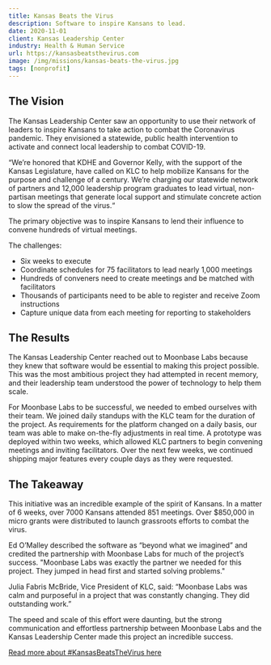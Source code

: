 ```yaml
---
title: Kansas Beats the Virus
description: Software to inspire Kansans to lead.
date: 2020-11-01
client: Kansas Leadership Center
industry: Health & Human Service
url: https://kansasbeatsthevirus.com
image: /img/missions/kansas-beats-the-virus.jpg
tags: [nonprofit]
---
```


## The Vision

The Kansas Leadership Center saw an opportunity to use their network of leaders to inspire Kansans to take action to combat the Coronavirus pandemic. They envisioned a statewide, public health intervention to activate and connect local leadership to combat COVID-19.

<x-blockquote credit="Ed O’Malley, President & CEO of KLC">
“We’re honored that KDHE and Governor Kelly, with the support of the Kansas Legislature, have called on KLC to help mobilize Kansans for the purpose and challenge of a century. We’re charging our statewide network of partners and 12,000 leadership program graduates to lead virtual, non-partisan meetings that generate local support and stimulate concrete action to slow the spread of the virus.“
</x-blockquote>

The primary objective was to inspire Kansans to lend their influence to convene hundreds of virtual meetings.

The challenges:

 * Six weeks to execute
 * Coordinate schedules for 75 facilitators to lead nearly 1,000 meetings
 * Hundreds of conveners need to create meetings and be matched with facilitators
 * Thousands of participants need to be able to register and receive Zoom instructions
 * Capture unique data from each meeting for reporting to stakeholders

## The Results

The Kansas Leadership Center reached out to Moonbase Labs because they knew that software would be essential to making this project possible. This was the most ambitious project they had attempted in recent memory, and their leadership team understood the power of technology to help them scale.

For Moonbase Labs to be successful, we needed to embed ourselves with their team. We joined daily standups with the KLC team for the duration of the project. As requirements for the platform changed on a daily basis, our team was able to make on-the-fly adjustments in real time. A prototype was deployed within two weeks, which allowed KLC partners to begin convening meetings and inviting facilitators. Over the next few weeks, we continued shipping major features every couple days as they were requested.

## The Takeaway

This initiative was an incredible example of the spirit of Kansans. In a matter of 6 weeks, over 7000 Kansans attended 851 meetings. Over $850,000 in micro grants were distributed to launch grassroots efforts to combat the virus.

Ed O’Malley described the software as “beyond what we imagined” and credited the partnership with Moonbase Labs for much of the project’s success. "Moonbase Labs was exactly the partner we needed for this project. They jumped in head first and started solving problems."

Julia Fabris McBride, Vice President of KLC, said: “Moonbase Labs was calm and purposeful in a project that was constantly changing. They did outstanding work.”

The speed and scale of this effort were daunting, but the strong communication and effortless partnership between Moonbase Labs and the Kansas Leadership Center made this project an incredible success.

[Read more about #KansasBeatsTheVirus here](https://kansasleadershipcenter.org/ks-beats-the-virus/)
